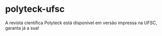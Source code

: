 polyteck-ufsc
=============

A revista científica Polyteck está disponível em versão impressa na UFSC, garanta já a sua!
